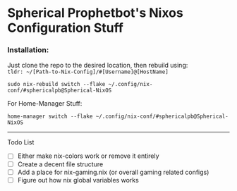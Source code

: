 # Spherical Prophetbot's Nixos Configuration Stuff
### Installation:

Just clone the repo to the desired location, 
then rebuild using: \
``tldr: ~/[Path-to-Nix-Config]/#[Username]@[HostName]``
````
sudo nix-rebuild switch --flake ~/.config/nix-conf/#sphericalpb@Spherical-NixOS
````
For Home-Manager Stuff:
````
home-manager switch --flake ~/.config/nix-conf/#sphericalpb@Spherical-NixOS
````


---
Todo List 
- [ ] Either make nix-colors work or remove it entirely
- [ ] Create a decent file structure
- [ ] Add a place for nix-gaming.nix (or overall gaming related configs)
- [ ] Figure out how nix global variables works

